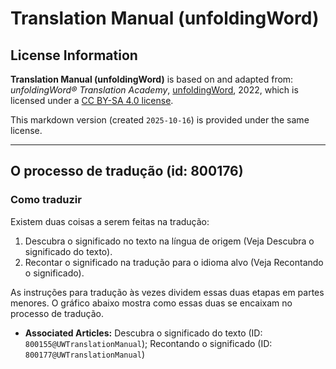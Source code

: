 # Translation Manual (unfoldingWord)

## License Information

**Translation Manual (unfoldingWord)** is based on and adapted from: _unfoldingWord® Translation Academy_, [unfoldingWord](https://unfoldingword.org/utw), 2022, which is licensed under a [CC BY-SA 4.0 license](https://creativecommons.org/licenses/by-sa/4.0/legalcode.en).

This markdown version (created `2025-10-16`) is provided under the same license.



--------------------------------

## O processo de tradução (id: 800176)

### Como traduzir

Existem duas coisas a serem feitas na tradução:

1. Descubra o significado no texto na língua de origem (Veja Descubra o significado do texto).
2. Recontar o significado na tradução para o idioma alvo (Veja Recontando o significado).

As instruções para tradução às vezes dividem essas duas etapas em partes menores. O gráfico abaixo mostra como essas duas se encaixam no processo de tradução.

* **Associated Articles:** Descubra o significado do texto (ID: `800155@UWTranslationManual`); Recontando o significado (ID: `800177@UWTranslationManual`)

